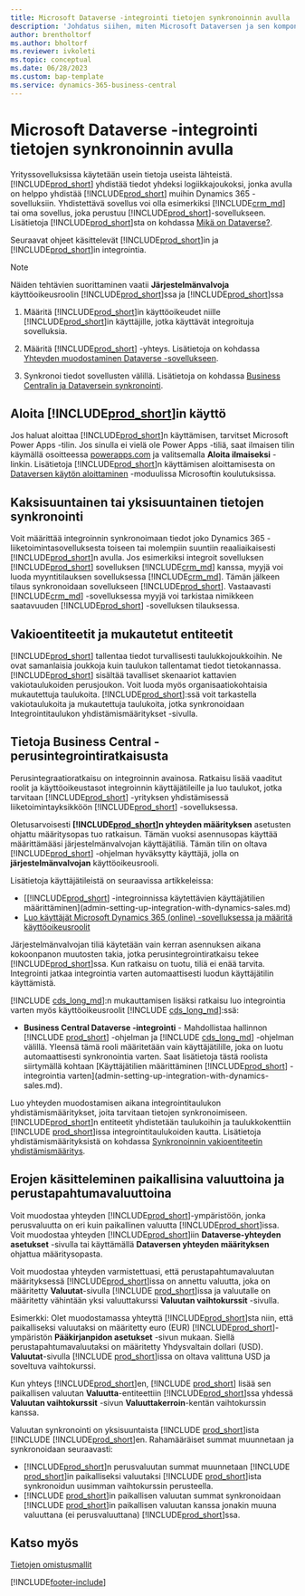 ```yaml
---
title: Microsoft Dataverse -integrointi tietojen synkronoinnin avulla
description: 'Johdatus siihen, miten Microsoft Dataversen ja sen komponentit voi integroida ja miten niitä voi käyttää yhteyden muodostamiseksi muihin Dynamics 365 -sovelluksiin.'
author: brentholtorf
ms.author: bholtorf
ms.reviewer: ivkoleti
ms.topic: conceptual
ms.date: 06/28/2023
ms.custom: bap-template
ms.service: dynamics-365-business-central
---
```


# <a name="integrate-with-microsoft-dataverse-via-data-sync"></a>Microsoft Dataverse -integrointi tietojen synkronoinnin avulla

Yrityssovelluksissa käytetään usein tietoja useista lähteistä. [!INCLUDE[prod_short](includes/cds_long_md.md)] yhdistää tiedot yhdeksi logiikkajoukoksi, jonka avulla on helppo yhdistää [!INCLUDE[prod_short](includes/prod_short.md)] muihin Dynamics 365 -sovelluksiin. Yhdistettävä sovellus voi olla esimerkiksi [!INCLUDE[crm_md](includes/crm_md.md)] tai oma sovellus, joka perustuu [!INCLUDE[prod_short](includes/cds_long_md.md)]-sovellukseen. Lisätietoja [!INCLUDE[prod_short](includes/cds_long_md.md)]sta on kohdassa [Mikä on Dataverse?](/powerapps/maker/common-data-service/data-platform-intro).

Seuraavat ohjeet käsittelevät [!INCLUDE[prod_short](includes/cds_long_md.md)]in ja [!INCLUDE[prod_short](includes/prod_short.md)]in integrointia.

> [!Note]  
> Näiden tehtävien suorittaminen vaatii **Järjestelmänvalvoja** käyttöoikeusroolin [!INCLUDE[prod_short](includes/cds_long_md.md)]ssa ja [!INCLUDE[prod_short](includes/prod_short.md)]ssa  

1. Määritä [!INCLUDE[prod_short](includes/cds_long_md.md)]in käyttöoikeudet niille [!INCLUDE[prod_short](includes/prod_short.md)]in käyttäjille, jotka käyttävät integroituja sovelluksia.

2. Määritä [!INCLUDE[prod_short](includes/cds_long_md.md)] -yhteys. Lisätietoja on kohdassa [Yhteyden muodostaminen Dataverse -sovellukseen](admin-how-to-set-up-a-dynamics-crm-connection.md).  

3. Synkronoi tiedot sovellusten välillä. Lisätietoja on kohdassa [Business Centralin ja Dataversein synkronointi](admin-synchronizing-business-central-and-sales.md). 

## <a name="get-started-with-"></a>Aloita [!INCLUDE[prod_short](includes/cds_long_md.md)]in käyttö

Jos haluat aloittaa [!INCLUDE[prod_short](includes/cds_long_md.md)]n käyttämisen, tarvitset Microsoft Power Apps -tilin. Jos sinulla ei vielä ole Power Apps -tiliä, saat ilmaisen tilin käymällä osoitteessa [powerapps.com](https://make.powerapps.com/?utm_source=padocs&utm_medium=linkinadoc&utm_campaign=referralsfromdoc) ja valitsemalla **Aloita ilmaiseksi** -linkin. Lisätietoja [!INCLUDE[prod_short](includes/cds_long_md.md)]n käyttämisen aloittamisesta on [Dataversen käytön aloittaminen](/training/modules/get-started-with-powerapps-common-data-service/) -moduulissa Microsoftin koulutuksissa.

## <a name="bi-directional-or-uni-directional-data-synchronization"></a>Kaksisuuntainen tai yksisuuntainen tietojen synkronointi

Voit määrittää integroinnin synkronoimaan tiedot joko Dynamics 365 -liiketoimintasovelluksesta toiseen tai molempiin suuntiin reaaliaikaisesti [!INCLUDE[prod_short](includes/cds_long_md.md)]n avulla. Jos esimerkiksi integroit sovelluksen [!INCLUDE[prod_short](includes/prod_short.md)] sovelluksen [!INCLUDE[crm_md](includes/crm_md.md)] kanssa, myyjä voi luoda myyntitilauksen sovelluksessa [!INCLUDE[crm_md](includes/crm_md.md)]. Tämän jälkeen tilaus synkronoidaan sovellukseen [!INCLUDE[prod_short](includes/prod_short.md)]. Vastaavasti [!INCLUDE[crm_md](includes/crm_md.md)] -sovelluksessa myyjä voi tarkistaa nimikkeen saatavuuden [!INCLUDE[prod_short](includes/prod_short.md)] -sovelluksen tilauksessa. 

## <a name="standard-and-custom-entities"></a>Vakioentiteetit ja mukautetut entiteetit

[!INCLUDE[prod_short](includes/cds_long_md.md)] tallentaa tiedot turvallisesti taulukkojoukkoihin. Ne ovat samanlaisia joukkoja kuin taulukon tallentamat tiedot tietokannassa. [!INCLUDE[prod_short](includes/cds_long_md.md)] sisältää tavalliset skenaariot kattavien vakiotaulukoiden perusjoukon. Voit luoda myös organisaatiokohtaisia mukautettuja taulukoita. [!INCLUDE[prod_short](includes/prod_short.md)]:ssä voit tarkastella vakiotaulukoita ja mukautettuja taulukoita, jotka synkronoidaan Integrointitaulukon yhdistämismääritykset -sivulla.

## <a name="about-the-business-central-base-integration-solution"></a>Tietoja Business Central -perusintegrointiratkaisusta

Perusintegraatioratkaisu on integroinnin avainosa. Ratkaisu lisää vaaditut roolit ja käyttöoikeustasot integroinnin käyttäjätileille ja luo taulukot, jotka tarvitaan [!INCLUDE[prod_short](includes/prod_short.md)] -yrityksen yhdistämisessä liiketoimintayksikköön [!INCLUDE[prod_short](includes/cds_long_md.md)] -sovelluksessa. 

Oletusarvoisesti **[!INCLUDE[prod_short](includes/cds_long_md.md)]n yhteyden määrityksen** asetusten ohjattu määritysopas tuo ratkaisun. Tämän vuoksi asennusopas käyttää määrittämääsi järjestelmänvalvojan käyttäjätiliä. Tämän tilin on oltava [!INCLUDE[prod_short](includes/cds_long_md.md)] -ohjelman hyväksytty käyttäjä, jolla on **järjestelmänvalvojan** käyttöoikeusrooli.  

Lisätietoja käyttäjätileistä on seuraavissa artikkeleissa:

* [[!INCLUDE[prod_short](includes/cds_long_md.md)] -integroinnissa käytettävien käyttäjätilien määrittäminen](admin-setting-up-integration-with-dynamics-sales.md) 
* [Luo käyttäjät Microsoft Dynamics 365 (online) -sovelluksessa ja määritä käyttöoikeusroolit](/dynamics365/customer-engagement/admin/create-users-assign-online-security-roles) 

Järjestelmänvalvojan tiliä käytetään vain kerran asennuksen aikana kokoonpanon muutosten takia, jotka perusintegrointiratkaisu tekee [!INCLUDE[prod_short](includes/cds_long_md.md)]ssa. Kun ratkaisu on tuotu, tiliä ei enää tarvita. Integrointi jatkaa integrointia varten automaattisesti luodun käyttäjätilin käyttämistä.

[!INCLUDE [cds_long_md](includes/cds_long_md.md)]:n mukauttamisen lisäksi ratkaisu luo integrointia varten myös käyttöoikeusroolit [!INCLUDE [cds_long_md](includes/cds_long_md.md)]:ssä:

* **Business Central Dataverse -integrointi** - Mahdollistaa hallinnon [!INCLUDE [prod_short](includes/prod_short.md)] -ohjelman ja [!INCLUDE [cds_long_md](includes/cds_long_md.md)] -ohjelman välillä. Yleensä tämä rooli määritetään vain käyttäjätilille, joka on luotu automaattisesti synkronointia varten. Saat lisätietoja tästä roolista siirtymällä kohtaan [Käyttäjätilien määrittäminen [!INCLUDE[prod_short](includes/cds_long_md.md)] -integrointia varten](admin-setting-up-integration-with-dynamics-sales.md).

Luo yhteyden muodostamisen aikana integrointitaulukon yhdistämismääritykset, joita tarvitaan tietojen synkronoimiseen. [!INCLUDE[prod_short](includes/cds_long_md.md)]n entiteetit yhdistetään taulukoihin ja taulukkokenttiin [!INCLUDE [prod_short](includes/prod_short.md)]issa integrointitaulukoiden kautta. Lisätietoja yhdistämismäärityksistä on kohdassa [Synkronoinnin vakioentiteetin yhdistämismääritys](admin-synchronizing-business-central-and-sales.md#standard-table-mapping-for-synchronization).

## <a name="handle-differences-in-local-and-base-transaction-currencies"></a>Erojen käsitteleminen paikallisina valuuttoina ja perustapahtumavaluuttoina

Voit muodostaa yhteyden [!INCLUDE[prod_short](includes/cds_long_md.md)]-ympäristöön, jonka perusvaluutta on eri kuin paikallinen valuutta [!INCLUDE[prod_short](includes/prod_short.md)]issa. Voit muodostaa yhteyden [!INCLUDE[prod_short](includes/prod_short.md)]iin **Dataverse-yhteyden asetukset** -sivulla tai käyttämällä **Dataversen yhteyden määrityksen** ohjattua määritysopasta.

Voit muodostaa yhteyden varmistettuasi, että perustapahtumavaluutan määrityksessä [!INCLUDE[prod_short](includes/cds_long_md.md)]issa on annettu valuutta, joka on määritetty **Valuutat**-sivulla [!INCLUDE [prod_short](includes/prod_short.md)]issa ja valuutalle on määritetty vähintään yksi valuuttakurssi **Valuutan vaihtokurssit** -sivulla.

Esimerkki: Olet muodostamassa yhteyttä [!INCLUDE[prod_short](includes/cds_long_md.md)]sta niin, että paikalliseksi valuutaksi on määritetty euro (EUR) [!INCLUDE[prod_short](includes/cds_long_md.md)]-ympäristön **Pääkirjanpidon asetukset** -sivun mukaan. Siellä perustapahtumavaluutaksi on määritetty Yhdysvaltain dollari (USD). **Valuutat**-sivulla [!INCLUDE [prod_short](includes/prod_short.md)]issa on oltava valittuna USD ja soveltuva vaihtokurssi. 

Kun yhteys [!INCLUDE[prod_short](includes/cds_long_md.md)]en, [!INCLUDE [prod_short](includes/prod_short.md)] lisää sen paikallisen valuutan **Valuutta**-entiteettiin [!INCLUDE[prod_short](includes/cds_long_md.md)]ssa yhdessä **Valuutan vaihtokurssit** -sivun **Valuuttakerroin**-kentän vaihtokurssin kanssa.

Valuutan synkronointi on yksisuuntaista [!INCLUDE [prod_short](includes/prod_short.md)]ista [!INCLUDE [!INCLUDE[prod_short](includes/cds_long_md.md)]en. Rahamääräiset summat muunnetaan ja synkronoidaan seuraavasti:

* [!INCLUDE[prod_short](includes/cds_long_md.md)]n perusvaluutan summat muunnetaan [!INCLUDE [prod_short](includes/prod_short.md)]in paikalliseksi valuutaksi [!INCLUDE [prod_short](includes/prod_short.md)]ista synkronoidun uusimman vaihtokurssin perusteella.
* [!INCLUDE [prod_short](includes/prod_short.md)]in paikallisen valuutan summat synkronoidaan [!INCLUDE [prod_short](includes/prod_short.md)]in paikallisen valuutan kanssa jonakin muuna valuuttana (ei perusvaluuttana) [!INCLUDE[prod_short](includes/cds_long_md.md)]ssa.

## <a name="see-also"></a>Katso myös

[Tietojen omistusmallit](admin-cds-company-concept.md)  
<!--needs to be removed as this is moved to dev-itpro docs[Walkthrough: Customizing an Integration with Dataverse](\dynamics365\business-central\dev-itpro\administration\administration-custom-cds-integration) -->


[!INCLUDE[footer-include](includes/footer-banner.md)]
